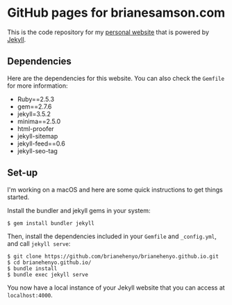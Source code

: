 # GitHub pages for brianesamson.com

This is the code repository for my [personal website](https://brianesamson.com/) that is powered by [Jekyll](https://jekyllrb.com/). 

## Dependencies

Here are the dependencies for this website. You can also check the `Gemfile` for more
information: 

- Ruby==2.5.3
- gem==2.7.6
- jekyll=3.5.2
- minima==2.5.0
- html-proofer
- jekyll-sitemap
- jekyll-feed==0.6
- jekyll-seo-tag

## Set-up

I'm working on a macOS and here are some quick instructions to get things started.

Install the bundler and jekyll gems in your system:

```
$ gem install bundler jekyll
```

Then, install the dependencies included in your `Gemfile` and `_config.yml`, and call `jekyll serve`:

```
$ git clone https://github.com/brianehenyo/brianehenyo.github.io.git 
$ cd brianehenyo.github.io/
$ bundle install
$ bundle exec jekyll serve
```

You now have a local instance of your Jekyll website that you can access at `localhost:4000`.
